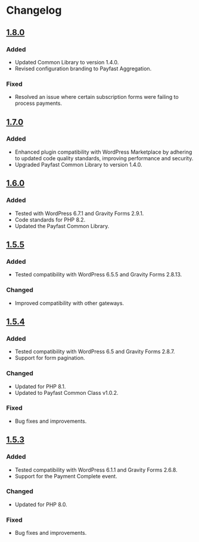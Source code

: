# Changelog

## [1.8.0](https://github.com/Payfast/gravityforms-aggregation/releases/tag/v1.8.0)

### Added

- Updated Common Library to version 1.4.0.
- Revised configuration branding to Payfast Aggregation.

### Fixed

- Resolved an issue where certain subscription forms were failing to process payments.

## [1.7.0](https://github.com/Payfast/gravityforms-aggregation/releases/tag/v1.7.0)

### Added

- Enhanced plugin compatibility with WordPress Marketplace by adhering to updated code quality standards, improving
  performance and security.
- Upgraded Payfast Common Library to version 1.4.0.

## [1.6.0](https://github.com/Payfast/gravityforms-aggregation/releases/tag/v1.6.0)

### Added

- Tested with WordPress 6.7.1 and Gravity Forms 2.9.1.
- Code standards for PHP 8.2.
- Updated the Payfast Common Library.

## [1.5.5](https://github.com/Payfast/gravityforms-aggregation/releases/tag/v1.5.5)

### Added

- Tested compatibility with WordPress 6.5.5 and Gravity Forms 2.8.13.

### Changed

- Improved compatibility with other gateways.

## [1.5.4](https://github.com/Payfast/gravityforms-aggregation/releases/tag/v1.5.4)

### Added

- Tested compatibility with WordPress 6.5 and Gravity Forms 2.8.7.
- Support for form pagination.

### Changed

- Updated for PHP 8.1.
- Updated to Payfast Common Class v1.0.2.

### Fixed

- Bug fixes and improvements.

## [1.5.3](https://github.com/Payfast/gravityforms-aggregation/releases/tag/v1.5.3)

### Added

- Tested compatibility with WordPress 6.1.1 and Gravity Forms 2.6.8.
- Support for the Payment Complete event.

### Changed

- Updated for PHP 8.0.

### Fixed

- Bug fixes and improvements.
